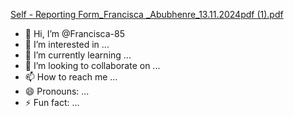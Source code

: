 [Self - Reporting Form_Francisca _Abubhenre_13.11.2024pdf (1).pdf](https://github.com/user-attachments/files/17790532/Self.-.Reporting.Form_Francisca._Abubhenre_13.11.2024pdf.1.pdf)
- 👋 Hi, I’m @Francisca-85
- 👀 I’m interested in ...
- 🌱 I’m currently learning ...
- 💞️ I’m looking to collaborate on ...
- 📫 How to reach me ...
- 😄 Pronouns: ...
- ⚡ Fun fact: ...

<!---
Francisca-85/Francisca-85 is a ✨ special ✨ repository because its `README.md` (this file) appears on your GitHub profile.
You can click the Preview link to take a look at your changes.
--->
